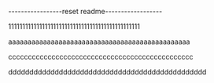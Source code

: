 -----------------reset readme------------------

11111111111111111111111111111111111111111111111

aaaaaaaaaaaaaaaaaaaaaaaaaaaaaaaaaaaaaaaaaaaaaaa

ccccccccccccccccccccccccccccccccccccccccccccccc

ddddddddddddddddddddddddddddddddddddddddddddddd